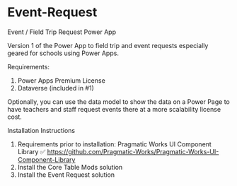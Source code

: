 # Event-Request
Event / Field Trip Request Power App

Version 1 of the Power App to field trip and event requests especially geared for schools using Power Apps.

Requirements:
1. Power Apps Premium License
2. Dataverse (included in #1)

Optionally, you can use the data model to show the data on a Power Page to have teachers and staff request events there at a more scalability license cost. 

Installation Instructions
1. Requirements prior to installation: Pragmatic Works UI Component Library ✅ https://github.com/Pragmatic-Works/Pragmatic-Works-UI-Component-Library
2. Install the Core Table Mods solution
3. Install the Event Request solution
